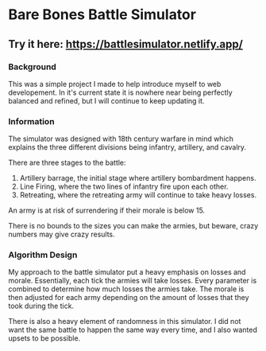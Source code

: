 # Bare Bones Battle Simulator

## Try it here: https://battlesimulator.netlify.app/

### Background

This was a simple project I made to help introduce myself to web developement. In it's current state it is nowhere near being perfectly balanced and refined, but I will continue to keep updating it.

### Information

The simulator was designed with 18th century warfare in mind which explains the three different divisions being infantry, artillery, and cavalry.

There are three stages to the battle:
1. Artillery barrage, the initial stage where artillery bombardment happens.
2. Line Firing, where the two lines of infantry fire upon each other.
3. Retreating, where the retreating army will continue to take heavy losses.

An army is at risk of surrendering if their morale is below 15.

There is no bounds to the sizes you can make the armies, but beware, crazy numbers may give crazy results.

### Algorithm Design

My approach to the battle simulator put a heavy emphasis on losses and morale. Essentially, each tick the armies will take losses. Every parameter is combined to determine how much losses the armies take. The morale is then adjusted for each army depending on the amount of losses that they took during the tick.

There is also a heavy element of randomness in this simulator. I did not want the same battle to happen the same way every time, and I also wanted upsets to be possible.
